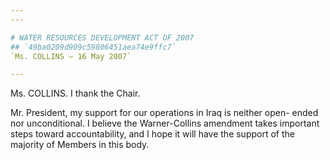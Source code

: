 ```yaml
---
---

# WATER RESOURCES DEVELOPMENT ACT OF 2007
## `49ba0209d909c59806451aea74e9ffc7`
`Ms. COLLINS — 16 May 2007`

---
```



Ms. COLLINS. I thank the Chair.

Mr. President, my support for our operations in Iraq is neither open-
ended nor unconditional. I believe the Warner-Collins amendment takes 
important steps toward accountability, and I hope it will have the 
support of the majority of Members in this body.